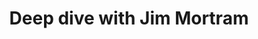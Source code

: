 ---
published: true
content_type: content
optional: false
expectsubmission: false
title: Deep dive with Jim Mortram
soundcloud: 342469701
description: >-
  In this extended interview full-time carer and photographer Jim Mortram
  reflects on his practice as he addresses the course's key questions: what are
  you saying? Who are you saying it to? How are you saying it? Why should you be
  believed? And what do you want them to do as a result?
carousel:
  '2':
    image: JM_significant%20image_450.jpg
    link: 'https://connectedacademy.io'
    caption: Second
  '3':
    image: tilney1.jpeg
    link: 'https://connectedacademy.io'
    caption: Third
  '4':
    image: jimmy.jpeg
    link: 'https://connectedacademy.io'
    caption: Fourth
  '5':
    image: james.jpeg
    link: 'https://connectedacademy.io'
    caption: Image Caption
  '6':
    image: carl.jpeg
    link: 'https://connectedacademy.io'
    caption: Image Caption
  '7':
    image: carlos.jpeg
    link: 'https://connectedacademy.io'
    caption: Image Caption
  '8':
    image: helena.jpg
    link: 'https://connectedacademy.io'
    caption: Image Caption
  '9':
    image: reviewing%20negs.jpg
    link: 'https://connectedacademy.io'
    caption: Image Caption
  '10':
    image: wh.jpg
    link: 'https://connectedacademy.io'
    caption: Image Caption
  '11':
    image: neg%20scanning.jpg
    link: 'https://connectedacademy.io'
    caption: Image Caption
  '12':
    image: tilney.jpg
    link: 'https://connectedacademy.io'
    caption: Image Caption
  '13':
    image: tumblr_nm3etdy3G61rjs5vro1_1280.jpeg
    link: 'https://connectedacademy.io'
    caption: Image Caption
  '14':
    image: tumblr_okhxjpC4jA1rjs5vro1_r1_1280.png
    link: 'https://connectedacademy.io'
    caption: Image Caption
  '15':
    image: tumblr_nw5v62lNH91rjs5vro5_1280.jpeg
    link: 'https://connectedacademy.io'
    caption: Image Caption
---